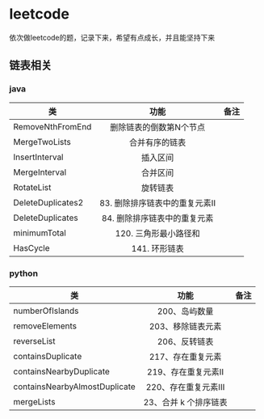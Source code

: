 # leetcode
依次做leetcode的题，记录下来，希望有点成长，并且能坚持下来

## 链表相关
### java
| 类   |      功能      |  备注 |
|----------|:-------------:|------:|
| RemoveNthFromEnd |  删除链表的倒数第N个节点 |  |
| MergeTwoLists |  合并有序的链表 |  |
| InsertInterval |  插入区间 |  |
| MergeInterval |  合并区间 |  |
| RotateList |  旋转链表 |  |
| DeleteDuplicates2 |  83. 删除排序链表中的重复元素Ⅱ |  |
| DeleteDuplicates |  84. 删除排序链表中的重复元素 |  |
| minimumTotal |  120. 三角形最小路径和 |  |
| HasCycle |  141. 环形链表 |  |

### python
| 类   |      功能      |  备注 |
|----------|:-------------:|------:|
| numberOfIslands |  200、岛屿数量 |  |
| removeElements |  203、移除链表元素 |  |
| reverseList |  206、反转链表 |  |
| containsDuplicate |  217、存在重复元素 |  |
| containsNearbyDuplicate |  219、存在重复元素Ⅱ |  |
| containsNearbyAlmostDuplicate |  220、存在重复元素Ⅲ |  |
| mergeLists |  23、合并 k 个排序链表 |  |

